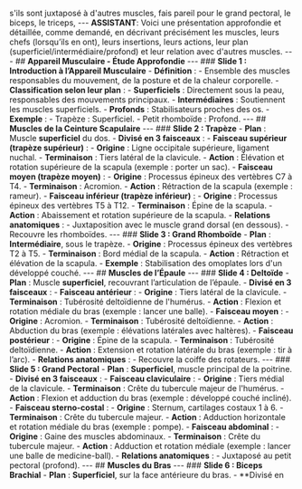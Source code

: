 s'ils sont juxtaposé à d'autres muscles, fais pareil pour le grand pectoral, le biceps, le triceps, --- **ASSISTANT**: Voici une présentation approfondie et détaillée, comme demandé, en décrivant précisément les muscles, leurs chefs (lorsqu’ils en ont), leurs insertions, leurs actions, leur plan (superficiel/intermédiaire/profond) et leur relation avec d'autres muscles. --- ## **Appareil Musculaire - Étude Approfondie** --- ### **Slide 1 : Introduction à l’Appareil Musculaire** - **Définition** : - Ensemble des muscles responsables du mouvement, de la posture et de la chaleur corporelle. - **Classification selon leur plan** : - **Superficiels** : Directement sous la peau, responsables des mouvements principaux. - **Intermédiaires** : Soutiennent les muscles superficiels. - **Profonds** : Stabilisateurs proches des os. - **Exemple** : - Trapèze : Superficiel. - Petit rhomboïde : Profond. --- ## **Muscles de la Ceinture Scapulaire** --- ### **Slide 2 : Trapèze** - **Plan** : Muscle **superficiel** du dos. - **Divisé en 3 faisceaux** : - **Faisceau supérieur (trapèze supérieur)** : - **Origine** : Ligne occipitale supérieure, ligament nuchal. - **Terminaison** : Tiers latéral de la clavicule. - **Action** : Élévation et rotation supérieure de la scapula (exemple : porter un sac). - **Faisceau moyen (trapèze moyen)** : - **Origine** : Processus épineux des vertèbres C7 à T4. - **Terminaison** : Acromion. - **Action** : Rétraction de la scapula (exemple : rameur). - **Faisceau inférieur (trapèze inférieur)** : - **Origine** : Processus épineux des vertèbres T5 à T12. - **Terminaison** : Épine de la scapula. - **Action** : Abaissement et rotation supérieure de la scapula. - **Relations anatomiques** : - Juxtaposition avec le muscle grand dorsal (en dessous). - Recouvre les rhomboïdes. --- ### **Slide 3 : Grand Rhomboïde** - **Plan** : **Intermédiaire**, sous le trapèze. - **Origine** : Processus épineux des vertèbres T2 à T5. - **Terminaison** : Bord médial de la scapula. - **Action** : Rétraction et élévation de la scapula. - **Exemple** : Stabilisation des omoplates lors d'un développé couché. --- ## **Muscles de l’Épaule** --- ### **Slide 4 : Deltoïde** - **Plan** : Muscle **superficiel**, recouvrant l’articulation de l’épaule. - **Divisé en 3 faisceaux** : - **Faisceau antérieur** : - **Origine** : Tiers latéral de la clavicule. - **Terminaison** : Tubérosité deltoïdienne de l'humérus. - **Action** : Flexion et rotation médiale du bras (exemple : lancer une balle). - **Faisceau moyen** : - **Origine** : Acromion. - **Terminaison** : Tubérosité deltoïdienne. - **Action** : Abduction du bras (exemple : élévations latérales avec haltères). - **Faisceau postérieur** : - **Origine** : Épine de la scapula. - **Terminaison** : Tubérosité deltoïdienne. - **Action** : Extension et rotation latérale du bras (exemple : tir à l’arc). - **Relations anatomiques** : - Recouvre la coiffe des rotateurs. --- ### **Slide 5 : Grand Pectoral** - **Plan** : **Superficiel**, muscle principal de la poitrine. - **Divisé en 3 faisceaux** : - **Faisceau claviculaire** : - **Origine** : Tiers médial de la clavicule. - **Terminaison** : Crête du tubercule majeur de l'humérus. - **Action** : Flexion et adduction du bras (exemple : développé couché incliné). - **Faisceau sterno-costal** : - **Origine** : Sternum, cartilages costaux 1 à 6. - **Terminaison** : Crête du tubercule majeur. - **Action** : Adduction horizontale et rotation médiale du bras (exemple : pompe). - **Faisceau abdominal** : - **Origine** : Gaine des muscles abdominaux. - **Terminaison** : Crête du tubercule majeur. - **Action** : Adduction et rotation médiale (exemple : lancer une balle de medicine-ball). - **Relations anatomiques** : - Juxtaposé au petit pectoral (profond). --- ## **Muscles du Bras** --- ### **Slide 6 : Biceps Brachial** - **Plan** : **Superficiel**, sur la face antérieure du bras. - **Divisé en